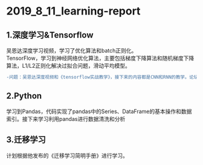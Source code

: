 # 2019_8_11_learning-report
## 1.深度学习&Tensorflow
吴恩达深度学习视频，学习了优化算法和batch正则化。    
TensorFlow，学习到神经网络优化算法，主要包括梯度下降算法和随机梯度下降算法，L1/L2正则化解决过拟合问题，滑动平均模型。
``` diff
-问题：吴恩达深度视频和《tensorflow实战教学》，接下来的内容都是CNN和RNN的教学。论坛中有人推荐：如果主要从事NLP的话直接学习RNN比较好。老师您看我要怎么做好一点？ 
```       

## 2.Python
学习到Pandas，代码实现了pandas中的Series、DataFrame的基本操作和数据索引。接下来学习利用pandas进行数据清洗和分析
  
## 3.迁移学习
计划根据他发布的《迁移学习简明手册》进行学习。

  
 







